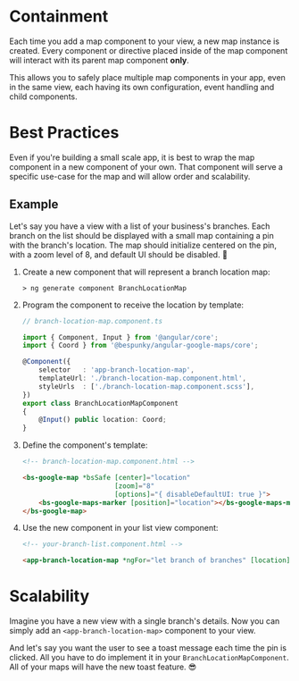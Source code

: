 # Containment
Each time you add a map component to your view, a new map instance is created. Every component or directive placed inside of the map component will interact with its parent map component **only**.

This allows you to safely place multiple map components in your app, even in the same view, each having its own configuration, event handling and child components.

# Best Practices
Even if you're building a small scale app, it is best to wrap the map component in a new component of your own.
That component will serve a specific use-case for the map and will allow order and scalability.

## Example

Let's say you have a view with a list of your business's branches. Each branch on the list should be displayed with a small map containing a pin with the branch's location. The map should initialize centered on the pin, with a zoom level of 8, and default UI should be disabled. 🤯

1. Create a new component that will represent a branch location map:

    `> ng generate component BranchLocationMap`

2. Program the component to receive the location by template:
    ```typescript
    // branch-location-map.component.ts
    
    import { Component, Input } from '@angular/core';
    import { Coord } from '@bespunky/angular-google-maps/core';
    
    @Component({
        selector   : 'app-branch-location-map',
        templateUrl: './branch-location-map.component.html',
        styleUrls  : ['./branch-location-map.component.scss'],
    })
    export class BranchLocationMapComponent
    {
        @Input() public location: Coord;
    }
    ```

3. Define the component's template:
    ```html
    <!-- branch-location-map.component.html -->

    <bs-google-map *bsSafe [center]="location"
                           [zoom]="8"
                           [options]="{ disableDefaultUI: true }">
        <bs-google-maps-marker [position]="location"></bs-google-maps-marker>
    </bs-google-map>
    ```

4. Use the new component in your list view component:
    ```html
    <!-- your-branch-list.component.html -->

    <app-branch-location-map *ngFor="let branch of branches" [location]="branch.location"></app-branch-location-map>
    ```

# Scalability
Imagine you have a new view with a single branch's details. Now you can simply add an `<app-branch-location-map>` component to your view.

And let's say you want the user to see a toast message each time the pin is clicked. All you have to do implement it in your `BranchLocationMapComponent`. All of your maps will have the new toast feature. 😎